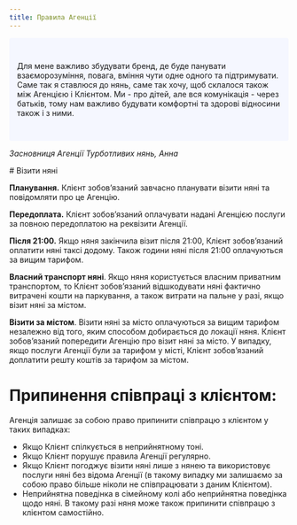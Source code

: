 ```yaml
---
title: Правила Агенції
---
```

<p style="padding: 3em 1em; background: #f5f7ff; border-radius: 4px;">
Для мене важливо збудувати бренд, де буде панувати взаєморозуміння, повага, вміння чути одне одного та підтримувати. Саме так я ставлюся до нянь, саме так хочу, щоб склалося також між Агенцією і Клієнтом. Ми - про дітей, але вся комунікація - через батьків, тому нам важливо будувати комфортні та здорові відносини також і з ними.

<i>Засновниця Агенції Турботливих нянь, Анна</i>
</p>
# Візити няні  

<b>Планування.</b> Клієнт зобовʼязаний завчасно планувати візити няні та повідомляти про це Агенцію.

<b>Передоплата.</b> Клієнт зобовʼязаний оплачувати надані Агенцією послуги за повною передоплатою на реквізити Агенції.

<b>Після 21:00.</b> Якщо няня закінчила візит після 21:00, Клієнт зобов’язаний оплатити няні таксі додому. Також години няні після 21:00 оплачуються за вищим тарифом.

<b>Власний транспорт няні</b>. Якщо няня користується власним приватним транспортом, то Клієнт зобовʼязаний відшкодувати няні фактично витрачені кошти на паркування, а також витрати на пальне у разі, якщо візит няні за містом.

<b>Візити за містом</b>. Візити няні за місто оплачуються за вищим тарифом незалежно від того, яким способом добирається до локації няня. Клієнт зобовʼязаний попередити Агенцію про візит няні за місто. У випадку, якщо послуги Агенції були за тарифом у місті, Клієнт зобовʼязаний доплатити решту коштів за тарифом за містом.
# Припинення співпраці з клієнтом:  

Агенція залишає за собою право припинити співпрацю з клієнтом у таких випадках:
- Якщо Клієнт спілкується в неприйнятному тоні.
- Якщо Клієнт порушує правила Агенції регулярно.
- Якщо Клієнт погоджує візити няні лише з нянею та використовує послуги няні без відома Агенції (в такому випадку ми залишаємо за собою право більше ніколи не співпрацювати з даним Клієнтом).
- Неприйнятна поведінка в сімейному колі або неприйнятна поведінка щодо няні. В такому разі няня може також припинити співпрацю з клієнтом самостійно.